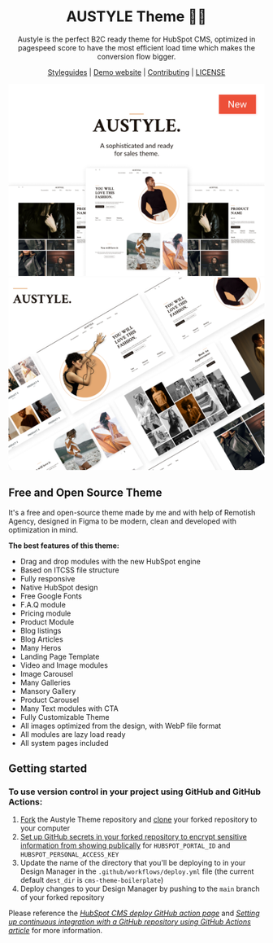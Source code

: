 <h1 align="center">AUSTYLE Theme 💎🎨</h1>

<p align="center">
  Austyle is the perfect B2C ready theme for HubSpot CMS, optimized in pagespeed score to have the most efficient load time which makes the conversion flow bigger.
</p>

<p align="center">
  <a href="https://github.com/DreamDevourer/austyle-theme/blob/main/STYLEGUIDE.md">Styleguides</a> |
  <a href=" ">Demo website</a> |
  <a href="https://github.com/DreamDevourer/austyle-theme/blob/main/CONTRIBUTING.md">Contributing</a> |
  <a href="https://github.com/DreamDevourer/austyle-theme/blob/main/LICENSE">LICENSE</a>
</p>

<img src="https://github.com/DreamDevourer/austyle-theme/blob/main/images/demo/CoverMain.png?raw=true"></img>
<br>
<img src="https://github.com/DreamDevourer/austyle-theme/blob/main/images/demo/Cover4.png?raw=true"></img>
<br>
## Free and Open Source Theme
It's a free and open-source theme made by me and with help of Remotish Agency, designed in Figma to be modern, clean and developed with optimization in mind.

**The best features of this theme:**
 
- Drag and drop modules with the new HubSpot engine
- Based on ITCSS file structure
- Fully responsive 
- Native HubSpot design
- Free Google Fonts
- F.A.Q module
- Pricing module
- Product Module
- Blog listings
- Blog Articles
- Many Heros
- Landing Page Template
- Video and Image modules
- Image Carousel
- Many Galleries
- Mansory Gallery
- Product Carousel
- Many Text modules with CTA
- Fully Customizable Theme
- All images optimized from the design, with WebP file format
- All modules are lazy load ready
- All system pages included

## Getting started
### To use version control in your project using GitHub and GitHub Actions:

1. [Fork](https://help.github.com/en/github/getting-started-with-github/fork-a-repo) the Austyle Theme repository and [clone](https://help.github.com/en/github/creating-cloning-and-archiving-repositories/cloning-a-repository) your forked repository to your computer
2. [Set up GitHub secrets in your forked repository to encrypt sensitive information from showing publically](https://help.github.com/en/actions/configuring-and-managing-workflows/creating-and-storing-encrypted-secrets) for `HUBSPOT_PORTAL_ID` and `HUBSPOT_PERSONAL_ACCESS_KEY`
3. Update the name of the directory that you'll be deploying to in your Design Manager in the `.github/workflows/deploy.yml` file (the current default `dest_dir` is `cms-theme-boilerplate`)
4. Deploy changes to your Design Manager by pushing to the `main` branch of your forked repository

Please reference the [_HubSpot CMS deploy GitHub action page_](https://github.com/marketplace/actions/hubspot-cms-deploy) and _[Setting up continuous integration with a GitHub repository using GitHub Actions article](https://designers.hubspot.com/tutorials/github-integration)_ for more information.

